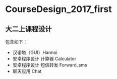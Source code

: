 # CourseDesign_2017_first

## 大二上课程设计
包含如下：
- 汉诺塔（GUI）Hannoi
- 安卓程序设计 计算器 Calculator
- 安卓程序设计 短信转发 Forward_sms
- 聊天应用 Chat
